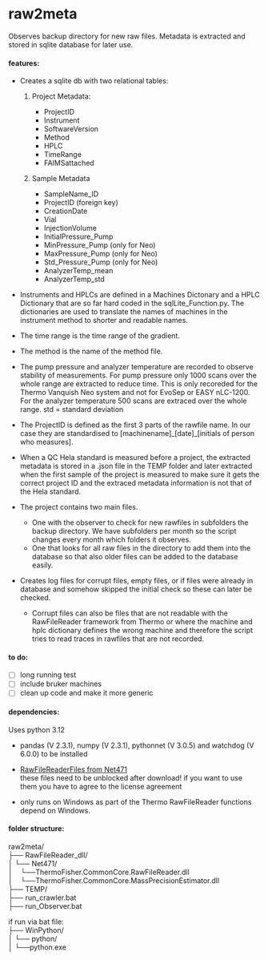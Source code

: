 # raw2meta
Observes backup directory for new raw files. Metadata is extracted and stored in sqlite database for later use. 

#### features: 
- Creates a sqlite db with two relational tables:
  1. Project Metadata:
     - ProjectID
     - Instrument
     - SoftwareVersion
     - Method
     - HPLC
     - TimeRange
     - FAIMSattached

  2. Sample Metadata
     - SampleName_ID
     - ProjectID (foreign key)
     - CreationDate
     - Vial
     - InjectionVolume
     - InitialPressure_Pump
     - MinPressure_Pump (only for Neo)
     - MaxPressure_Pump (only for Neo)
     - Std_Pressure_Pump (only for Neo)
     - AnalyzerTemp_mean
     - AnalyzerTemp_std 

- Instruments and HPLCs are defined in a Machines Dictonary and a HPLC Dictionary that are so far hard coded in the sqlLite_Function.py. The dictionaries are used to translate the names of machines in the instrument method to shorter and readable names.
- The time range is the time range of the gradient.
- The method is the name of the method file.
- The pump pressure and analyzer temperature are recorded to observe stability of measurements. For pump pressure only 1000 scans over the whole range are extracted to reduce time. This is only recoreded for the Thermo Vanquish Neo system and not for EvoSep or EASY nLC-1200.  For the analyzer temperature 500 scans are extraced over the whole range. std = standard deviation
  
- The ProjectID is defined as the first 3 parts of the rawfile name. In our case they are standardised to \[machinename]\_\[date]\_\[initials of person who measures]. 
- When a QC Hela standard is measured before a project, the extracted metadata is stored in a .json file in the TEMP folder and later extracted when the first sample of the project is measured to make sure it gets the correct project ID and the extraced metadata information is not that of the Hela standard.

- The project contains two main files.
  + One with the observer to check for new rawfiles in subfolders the backup directory. We have subfolders per month so the script changes every month which folders it observes.
  + One that looks for all raw files in the directory to add them into the database so that also older files can be added to the database easily.
 
- Creates log files for corrupt files, empty files, or if files were already in database and somehow skipped the initial check so these can later be checked.
  + Corrupt files can also be files that are not readable with the RawFileReader framework from Thermo or where the machine and hplc dictionary defines the wrong machine and therefore the script tries to read traces in rawfiles that are not recorded. 
 
#### to do:
- [ ] long running test
- [ ] include bruker machines
- [ ] clean up code and make it more generic

#### dependencies:
Uses python 3.12
- pandas (V 2.3.1), numpy (V 2.3.1), pythonnet (V 3.0.5) and watchdog (V 6.0.0) to be installed
- [RawFileReaderFiles from Net471](https://github.com/thermofisherlsms/RawFileReader)  
  these files need to be unblocked after download!
  if you want to use them you have to agree to the license agreement 

- only runs on Windows as part of the Thermo RawFileReader functions depend on Windows.   
 
#### folder structure:
raw2meta/  
├── RawFileReader_dll/  
│   └── Net471/  
│&nbsp;&nbsp;&nbsp;&nbsp;└──ThermoFisher.CommonCore.RawFileReader.dll  
│&nbsp;&nbsp;&nbsp;&nbsp;└──ThermoFisher.CommonCore.MassPrecisionEstimator.dll  
├── TEMP/  
├── run_crawler.bat   
├── run_Observer.bat   
  
if run via bat file:  
├── WinPython/  
│   └── python/  
│      └──python.exe  

